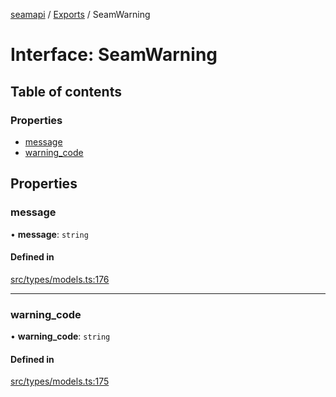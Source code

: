 [seamapi](../README.md) / [Exports](../modules.md) / SeamWarning

# Interface: SeamWarning

## Table of contents

### Properties

- [message](SeamWarning.md#message)
- [warning\_code](SeamWarning.md#warning_code)

## Properties

### message

• **message**: `string`

#### Defined in

[src/types/models.ts:176](https://github.com/seamapi/javascript/blob/main/src/types/models.ts#L176)

___

### warning\_code

• **warning\_code**: `string`

#### Defined in

[src/types/models.ts:175](https://github.com/seamapi/javascript/blob/main/src/types/models.ts#L175)
